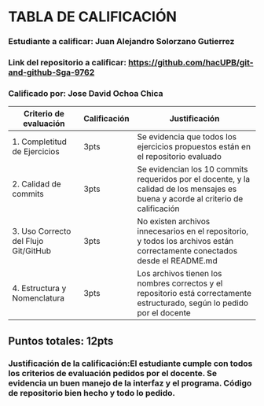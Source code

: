 # TABLA DE CALIFICACIÓN
### **Estudiante a calificar:** Juan Alejandro Solorzano Gutierrez
### Link del repositorio a calificar: https://github.com/hacUPB/git-and-github-Sga-9762
### **Calificado por:** Jose David Ochoa Chica

| Criterio de evaluación | Calificación | Justificación |
| -----------------------|--------------| -------------- |
| 1. Completitud de Ejercicios | 3pts | Se evidencia que todos los ejercicios propuestos están en el repositorio evaluado | 
| 2. Calidad de commits | 3pts | Se evidencian los 10 commits requeridos por el docente, y la calidad de los mensajes es buena y acorde al criterio de calificación | 
| 3. Uso Correcto del Flujo Git/GitHub | 3pts | No existen archivos innecesarios en el repositorio, y todos los archivos están correctamente conectados desde el README.md | 
| 4. Estructura y Nomenclatura | 3pts | Los archivos tienen los nombres correctos y el repositorio está correctamente estructurado, según lo pedido por el docente | 

## **Puntos totales: 12pts**
### Justificación de la calificación:El estudiante cumple con todos los criterios de evaluación pedidos por el docente. Se evidencia un buen manejo de la interfaz y el programa. Código de repositorio bien hecho y todo lo pedido.